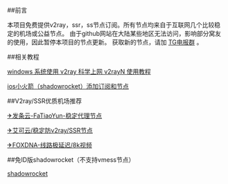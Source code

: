 ##前言

本项目免费提供v2ray，ssr，ss节点订阅。所有节点均来自于互联网几个比较稳定的机场或公益节点。
由于github网站在大陆某些地区无法访问，影响部分窝友的使用，因此暂停本项目的节点更新。
获取新的节点，请加 [TG电报群](https://t.me/hwgfw) 。

##相关教程

[windows 系统使用 v2ray 科学上网 v2rayN 使用教程](https://zy.aoxtv.com/m3u8.php?url=https://v4.szjal.cn/20200714/TUKW5tdf/index.m3u8)

[ios小火箭（shadowrocket）添加订阅和节点](https://zy.aoxtv.com/m3u8.php?url=https://v4.szjal.cn/20200714/fgY9QpCn/index.m3u8)

##V2ray/SSR优质机场推荐

[✈发条云-FaTiaoYun-稳定代理节点](http://www.fatiaoyun.live/aff.php?aff=21679)

[✈艾可云/稳定防v2ray/SSR节点](https://www.v2aky.com/#/register?code=2eMGe7qa)

[✈FOXDNA-线路极延迟/8k视频](https://foxdna.com/#/register?code=IgBOtcnt)

##免ID版shadowrocket（不支持vmess节点）

[shadowrocket](https://huwo.lanzous.com/iXHEGeok4ob)
